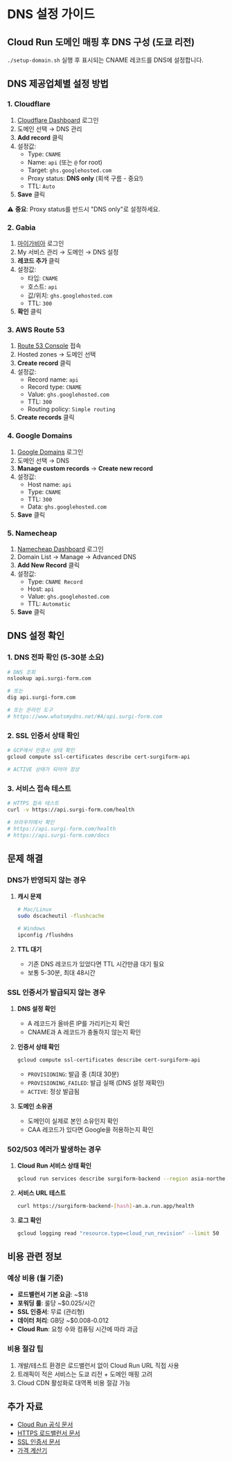 # DNS 설정 가이드

## Cloud Run 도메인 매핑 후 DNS 구성 (도쿄 리전)

`./setup-domain.sh` 실행 후 표시되는 CNAME 레코드를 DNS에 설정합니다.

## DNS 제공업체별 설정 방법

### 1. Cloudflare

1. [Cloudflare Dashboard](https://dash.cloudflare.com) 로그인
2. 도메인 선택 → DNS 관리
3. **Add record** 클릭
4. 설정값:
   - Type: `CNAME`
   - Name: `api` (또는 `@` for root)
   - Target: `ghs.googlehosted.com`
   - Proxy status: **DNS only** (회색 구름 - 중요!)
   - TTL: `Auto`
5. **Save** 클릭

⚠️ **중요**: Proxy status를 반드시 "DNS only"로 설정하세요.

### 2. Gabia

1. [마이가비아](https://my.gabia.com) 로그인
2. My 서비스 관리 → 도메인 → DNS 설정
3. **레코드 추가** 클릭
4. 설정값:
   - 타입: `CNAME`
   - 호스트: `api`
   - 값/위치: `ghs.googlehosted.com`
   - TTL: `300`
5. **확인** 클릭

### 3. AWS Route 53

1. [Route 53 Console](https://console.aws.amazon.com/route53) 접속
2. Hosted zones → 도메인 선택
3. **Create record** 클릭
4. 설정값:
   - Record name: `api`
   - Record type: `CNAME`
   - Value: `ghs.googlehosted.com`
   - TTL: `300`
   - Routing policy: `Simple routing`
5. **Create records** 클릭

### 4. Google Domains

1. [Google Domains](https://domains.google.com) 로그인
2. 도메인 선택 → DNS
3. **Manage custom records** → **Create new record**
4. 설정값:
   - Host name: `api`
   - Type: `CNAME`
   - TTL: `300`
   - Data: `ghs.googlehosted.com`
5. **Save** 클릭

### 5. Namecheap

1. [Namecheap Dashboard](https://ap.www.namecheap.com) 로그인
2. Domain List → Manage → Advanced DNS
3. **Add New Record** 클릭
4. 설정값:
   - Type: `CNAME Record`
   - Host: `api`
   - Value: `ghs.googlehosted.com`
   - TTL: `Automatic`
5. **Save** 클릭

## DNS 설정 확인

### 1. DNS 전파 확인 (5-30분 소요)

```bash
# DNS 조회
nslookup api.surgi-form.com

# 또는
dig api.surgi-form.com

# 또는 온라인 도구
# https://www.whatsmydns.net/#A/api.surgi-form.com
```

### 2. SSL 인증서 상태 확인

```bash
# GCP에서 인증서 상태 확인
gcloud compute ssl-certificates describe cert-surgiform-api

# ACTIVE 상태가 되어야 정상
```

### 3. 서비스 접속 테스트

```bash
# HTTPS 접속 테스트
curl -v https://api.surgi-form.com/health

# 브라우저에서 확인
# https://api.surgi-form.com/health
# https://api.surgi-form.com/docs
```

## 문제 해결

### DNS가 반영되지 않는 경우

1. **캐시 문제**
   ```bash
   # Mac/Linux
   sudo dscacheutil -flushcache
   
   # Windows
   ipconfig /flushdns
   ```

2. **TTL 대기**
   - 기존 DNS 레코드가 있었다면 TTL 시간만큼 대기 필요
   - 보통 5-30분, 최대 48시간

### SSL 인증서가 발급되지 않는 경우

1. **DNS 설정 확인**
   - A 레코드가 올바른 IP를 가리키는지 확인
   - CNAME과 A 레코드가 충돌하지 않는지 확인

2. **인증서 상태 확인**
   ```bash
   gcloud compute ssl-certificates describe cert-surgiform-api
   ```
   - `PROVISIONING`: 발급 중 (최대 30분)
   - `PROVISIONING_FAILED`: 발급 실패 (DNS 설정 재확인)
   - `ACTIVE`: 정상 발급됨

3. **도메인 소유권**
   - 도메인이 실제로 본인 소유인지 확인
   - CAA 레코드가 있다면 Google을 허용하는지 확인

### 502/503 에러가 발생하는 경우

1. **Cloud Run 서비스 상태 확인**
   ```bash
   gcloud run services describe surgiform-backend --region asia-northeast1
   ```

2. **서비스 URL 테스트**
   ```bash
   curl https://surgiform-backend-[hash]-an.a.run.app/health
   ```

3. **로그 확인**
   ```bash
   gcloud logging read "resource.type=cloud_run_revision" --limit 50
   ```

## 비용 관련 정보

### 예상 비용 (월 기준)

- **로드밸런서 기본 요금**: ~$18
- **포워딩 룰**: 룰당 ~$0.025/시간
- **SSL 인증서**: 무료 (관리형)
- **데이터 처리**: GB당 ~$0.008-0.012
- **Cloud Run**: 요청 수와 컴퓨팅 시간에 따라 과금

### 비용 절감 팁

1. 개발/테스트 환경은 로드밸런서 없이 Cloud Run URL 직접 사용
2. 트래픽이 적은 서비스는 도쿄 리전 + 도메인 매핑 고려
3. Cloud CDN 활성화로 대역폭 비용 절감 가능

## 추가 자료

- [Cloud Run 공식 문서](https://cloud.google.com/run/docs)
- [HTTPS 로드밸런서 문서](https://cloud.google.com/load-balancing/docs/https)
- [SSL 인증서 문서](https://cloud.google.com/load-balancing/docs/ssl-certificates)
- [가격 계산기](https://cloud.google.com/products/calculator)